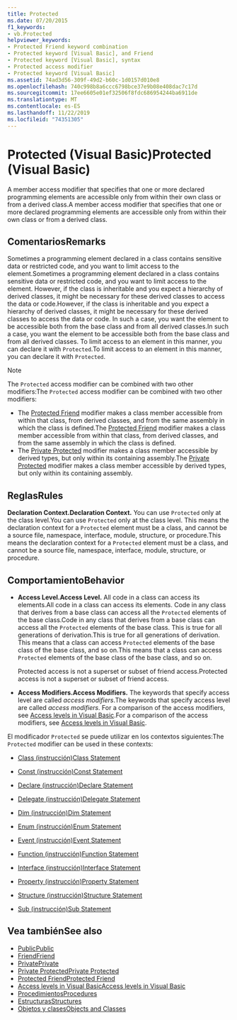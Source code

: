 ```yaml
---
title: Protected
ms.date: 07/20/2015
f1_keywords:
- vb.Protected
helpviewer_keywords:
- Protected Friend keyword combination
- Protected keyword [Visual Basic], and Friend
- Protected keyword [Visual Basic], syntax
- Protected access modifier
- Protected keyword [Visual Basic]
ms.assetid: 74ad3d56-309f-49d2-b60c-1d0157d010e8
ms.openlocfilehash: 740c998b8a6ccc6798bce37e9b08e408dac7c17d
ms.sourcegitcommit: 17ee6605e01ef32506f8fdc686954244ba6911de
ms.translationtype: MT
ms.contentlocale: es-ES
ms.lasthandoff: 11/22/2019
ms.locfileid: "74351305"
---
```

# <a name="protected-visual-basic"></a><span data-ttu-id="3259a-102">Protected (Visual Basic)</span><span class="sxs-lookup"><span data-stu-id="3259a-102">Protected (Visual Basic)</span></span>

<span data-ttu-id="3259a-103">A member access modifier that specifies that one or more declared programming elements are accessible only from within their own class or from a derived class.</span><span class="sxs-lookup"><span data-stu-id="3259a-103">A member access modifier that specifies that one or more declared programming elements are accessible only from within their own class or from a derived class.</span></span>

## <a name="remarks"></a><span data-ttu-id="3259a-104">Comentarios</span><span class="sxs-lookup"><span data-stu-id="3259a-104">Remarks</span></span>

<span data-ttu-id="3259a-105">Sometimes a programming element declared in a class contains sensitive data or restricted code, and you want to limit access to the element.</span><span class="sxs-lookup"><span data-stu-id="3259a-105">Sometimes a programming element declared in a class contains sensitive data or restricted code, and you want to limit access to the element.</span></span> <span data-ttu-id="3259a-106">However, if the class is inheritable and you expect a hierarchy of derived classes, it might be necessary for these derived classes to access the data or code.</span><span class="sxs-lookup"><span data-stu-id="3259a-106">However, if the class is inheritable and you expect a hierarchy of derived classes, it might be necessary for these derived classes to access the data or code.</span></span> <span data-ttu-id="3259a-107">In such a case, you want the element to be accessible both from the base class and from all derived classes.</span><span class="sxs-lookup"><span data-stu-id="3259a-107">In such a case, you want the element to be accessible both from the base class and from all derived classes.</span></span> <span data-ttu-id="3259a-108">To limit access to an element in this manner, you can declare it with `Protected`.</span><span class="sxs-lookup"><span data-stu-id="3259a-108">To limit access to an element in this manner, you can declare it with `Protected`.</span></span>

> [!NOTE]
> <span data-ttu-id="3259a-109">The `Protected` access modifier can be combined with two other modifiers:</span><span class="sxs-lookup"><span data-stu-id="3259a-109">The `Protected` access modifier can be combined with two other modifiers:</span></span>
>
> - <span data-ttu-id="3259a-110">The [Protected Friend](protected-friend.md) modifier makes a class member accessible from within that class, from derived classes, and from the same assembly in which the class is defined.</span><span class="sxs-lookup"><span data-stu-id="3259a-110">The [Protected Friend](protected-friend.md) modifier makes a class member accessible from within that class, from derived classes, and from the same assembly in which the class is defined.</span></span>
> - <span data-ttu-id="3259a-111">The [Private Protected](private-protected.md) modifier makes a class member accessible by derived types, but only within its containing assembly.</span><span class="sxs-lookup"><span data-stu-id="3259a-111">The [Private Protected](private-protected.md) modifier makes a class member accessible by derived types, but only within its containing assembly.</span></span>

## <a name="rules"></a><span data-ttu-id="3259a-112">Reglas</span><span class="sxs-lookup"><span data-stu-id="3259a-112">Rules</span></span>

<span data-ttu-id="3259a-113">**Declaration Context.**</span><span class="sxs-lookup"><span data-stu-id="3259a-113">**Declaration Context.**</span></span> <span data-ttu-id="3259a-114">You can use `Protected` only at the class level.</span><span class="sxs-lookup"><span data-stu-id="3259a-114">You can use `Protected` only at the class level.</span></span> <span data-ttu-id="3259a-115">This means the declaration context for a `Protected` element must be a class, and cannot be a source file, namespace, interface, module, structure, or procedure.</span><span class="sxs-lookup"><span data-stu-id="3259a-115">This means the declaration context for a `Protected` element must be a class, and cannot be a source file, namespace, interface, module, structure, or procedure.</span></span>

## <a name="behavior"></a><span data-ttu-id="3259a-116">Comportamiento</span><span class="sxs-lookup"><span data-stu-id="3259a-116">Behavior</span></span>

- <span data-ttu-id="3259a-117">**Access Level.**</span><span class="sxs-lookup"><span data-stu-id="3259a-117">**Access Level.**</span></span> <span data-ttu-id="3259a-118">All code in a class can access its elements.</span><span class="sxs-lookup"><span data-stu-id="3259a-118">All code in a class can access its elements.</span></span> <span data-ttu-id="3259a-119">Code in any class that derives from a base class can access all the `Protected` elements of the base class.</span><span class="sxs-lookup"><span data-stu-id="3259a-119">Code in any class that derives from a base class can access all the `Protected` elements of the base class.</span></span> <span data-ttu-id="3259a-120">This is true for all generations of derivation.</span><span class="sxs-lookup"><span data-stu-id="3259a-120">This is true for all generations of derivation.</span></span> <span data-ttu-id="3259a-121">This means that a class can access `Protected` elements of the base class of the base class, and so on.</span><span class="sxs-lookup"><span data-stu-id="3259a-121">This means that a class can access `Protected` elements of the base class of the base class, and so on.</span></span>

     <span data-ttu-id="3259a-122">Protected access is not a superset or subset of friend access.</span><span class="sxs-lookup"><span data-stu-id="3259a-122">Protected access is not a superset or subset of friend access.</span></span>

- <span data-ttu-id="3259a-123">**Access Modifiers.**</span><span class="sxs-lookup"><span data-stu-id="3259a-123">**Access Modifiers.**</span></span> <span data-ttu-id="3259a-124">The keywords that specify access level are called *access modifiers*.</span><span class="sxs-lookup"><span data-stu-id="3259a-124">The keywords that specify access level are called *access modifiers*.</span></span> <span data-ttu-id="3259a-125">For a comparison of the access modifiers, see [Access levels in Visual Basic](../../../visual-basic/programming-guide/language-features/declared-elements/access-levels.md).</span><span class="sxs-lookup"><span data-stu-id="3259a-125">For a comparison of the access modifiers, see [Access levels in Visual Basic](../../../visual-basic/programming-guide/language-features/declared-elements/access-levels.md).</span></span>

<span data-ttu-id="3259a-126">El modificador `Protected` se puede utilizar en los contextos siguientes:</span><span class="sxs-lookup"><span data-stu-id="3259a-126">The `Protected` modifier can be used in these contexts:</span></span>

- [<span data-ttu-id="3259a-127">Class (instrucción)</span><span class="sxs-lookup"><span data-stu-id="3259a-127">Class Statement</span></span>](../../../visual-basic/language-reference/statements/class-statement.md)

- [<span data-ttu-id="3259a-128">Const (instrucción)</span><span class="sxs-lookup"><span data-stu-id="3259a-128">Const Statement</span></span>](../../../visual-basic/language-reference/statements/const-statement.md)

- [<span data-ttu-id="3259a-129">Declare (instrucción)</span><span class="sxs-lookup"><span data-stu-id="3259a-129">Declare Statement</span></span>](../../../visual-basic/language-reference/statements/declare-statement.md)

- [<span data-ttu-id="3259a-130">Delegate (instrucción)</span><span class="sxs-lookup"><span data-stu-id="3259a-130">Delegate Statement</span></span>](../../../visual-basic/language-reference/statements/delegate-statement.md)

- [<span data-ttu-id="3259a-131">Dim (instrucción)</span><span class="sxs-lookup"><span data-stu-id="3259a-131">Dim Statement</span></span>](../../../visual-basic/language-reference/statements/dim-statement.md)

- [<span data-ttu-id="3259a-132">Enum (instrucción)</span><span class="sxs-lookup"><span data-stu-id="3259a-132">Enum Statement</span></span>](../../../visual-basic/language-reference/statements/enum-statement.md)

- [<span data-ttu-id="3259a-133">Event (instrucción)</span><span class="sxs-lookup"><span data-stu-id="3259a-133">Event Statement</span></span>](../../../visual-basic/language-reference/statements/event-statement.md)

- [<span data-ttu-id="3259a-134">Function (instrucción)</span><span class="sxs-lookup"><span data-stu-id="3259a-134">Function Statement</span></span>](../../../visual-basic/language-reference/statements/function-statement.md)

- [<span data-ttu-id="3259a-135">Interface (instrucción)</span><span class="sxs-lookup"><span data-stu-id="3259a-135">Interface Statement</span></span>](../../../visual-basic/language-reference/statements/interface-statement.md)

- [<span data-ttu-id="3259a-136">Property (instrucción)</span><span class="sxs-lookup"><span data-stu-id="3259a-136">Property Statement</span></span>](../../../visual-basic/language-reference/statements/property-statement.md)

- [<span data-ttu-id="3259a-137">Structure (instrucción)</span><span class="sxs-lookup"><span data-stu-id="3259a-137">Structure Statement</span></span>](../../../visual-basic/language-reference/statements/structure-statement.md)

- [<span data-ttu-id="3259a-138">Sub (instrucción)</span><span class="sxs-lookup"><span data-stu-id="3259a-138">Sub Statement</span></span>](../../../visual-basic/language-reference/statements/sub-statement.md)

## <a name="see-also"></a><span data-ttu-id="3259a-139">Vea también</span><span class="sxs-lookup"><span data-stu-id="3259a-139">See also</span></span>

- [<span data-ttu-id="3259a-140">Public</span><span class="sxs-lookup"><span data-stu-id="3259a-140">Public</span></span>](../../../visual-basic/language-reference/modifiers/public.md)
- [<span data-ttu-id="3259a-141">Friend</span><span class="sxs-lookup"><span data-stu-id="3259a-141">Friend</span></span>](../../../visual-basic/language-reference/modifiers/friend.md)
- [<span data-ttu-id="3259a-142">Private</span><span class="sxs-lookup"><span data-stu-id="3259a-142">Private</span></span>](../../../visual-basic/language-reference/modifiers/private.md)
- [<span data-ttu-id="3259a-143">Private Protected</span><span class="sxs-lookup"><span data-stu-id="3259a-143">Private Protected</span></span>](private-protected.md)
- [<span data-ttu-id="3259a-144">Protected Friend</span><span class="sxs-lookup"><span data-stu-id="3259a-144">Protected Friend</span></span>](protected-friend.md)
- [<span data-ttu-id="3259a-145">Access levels in Visual Basic</span><span class="sxs-lookup"><span data-stu-id="3259a-145">Access levels in Visual Basic</span></span>](../../../visual-basic/programming-guide/language-features/declared-elements/access-levels.md)
- [<span data-ttu-id="3259a-146">Procedimientos</span><span class="sxs-lookup"><span data-stu-id="3259a-146">Procedures</span></span>](../../../visual-basic/programming-guide/language-features/procedures/index.md)
- [<span data-ttu-id="3259a-147">Estructuras</span><span class="sxs-lookup"><span data-stu-id="3259a-147">Structures</span></span>](../../../visual-basic/programming-guide/language-features/data-types/structures.md)
- [<span data-ttu-id="3259a-148">Objetos y clases</span><span class="sxs-lookup"><span data-stu-id="3259a-148">Objects and Classes</span></span>](../../../visual-basic/programming-guide/language-features/objects-and-classes/index.md)
